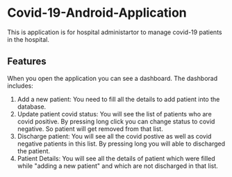 # Covid-19-Android-Application
This is application is for hospital administartor to manage covid-19 patients in the hospital.

## Features
When you open the application you can see a dashboard.
The dashborad includes:
1. Add a new patient: You need to fill all the details to add patient into the database.
2. Update patient covid status: You will see the list of patients who are covid positive. By pressing long click you can change status to covid negative. So patient will get removed from that list.
3. Discharge patient: You will see all the covid postive as well as covid negative patients in this list. By pressing long you will able to discharged the patient.
4. Patient Details: You will see all the details of patient which were filled while "adding a new patient" and which are not discharged in that list.
